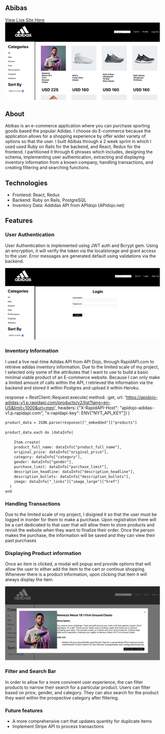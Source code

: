 ## Abibas

[View Live Site Here](https://abibas.netlify.com/)
![Abibas Home Page](screenshots/homepage.png)
## About
Abibas is an e-commerce application where you can purchase sporting goods based the popular Adidas. I choose do E-commerce because the application allows for a shopping experience by offer wider variety of options so that the user. I built Abibas through a 2 week sprint in which I used used Ruby on Rails for the backend, and React, Redux for the frontend. I partitioned it through 6 phrases which includes, designing the schema, implementing user authentication, extracting and displaying inventory information from a known company, handling transactions, and creating filtering and searching functions.

## Technologies

* Frontend: React, Redux
* Backend: Ruby on Rails, PostgreSQL
* Inventory Data: Addidas API from APIdojo (APIdojo.net)

## Features

### User Authentication
User Authentication is implemented using JWT auth and Bcrypt gem. Using an encryption, it will verify the token via the localstorage and grant access to the user. Error messages are generated default using validations via the backend. 

![Abibas Login Page](screenshots/login.png)

### Inventory Information
I used a live real-time Adidas API from API Dojo, through RapidAPI.com to retrieve adidas inventory information. Due to the limited scale of my project, I selected only some of the attributes that I want to use to build a basic minimal viable product of an E-commerce website. Because I can only make a limited amount of calls within the API, I retrieved the information via the backend and stored it within Postgres and upload it within Heroku.

response = RestClient::Request.execute(
  method: :get,
  url: 'https://apidojo-adidas-v1.p.rapidapi.com/products/v2/list?lang=en-US&limit=1000&url=men',
  headers: {"X-RapidAPI-Host": "apidojo-adidas-v1.p.rapidapi.com",
    "x-rapidapi-key": ENV["NYT_API_KEY"]}
)
```
product_data = JSON.parse(response)["_embedded"]["products"]

product_data.each do |dataInfo|
  
    Item.create(
    product_full_name: dataInfo["product_full_name"],
    original_price: dataInfo["original_price"],
    category: dataInfo["category"],
    gender: dataInfo["gender"],
    purchase_limit: dataInfo["purchase_limit"],
    description_headline: dataInfo["description_headline"],
    description_bullets: dataInfo["description_bullets"],
    image: dataInfo["_links"]["image_large"]["href"]
  )
end
```
### Handling Transactions
Due to the limited scale of my project, I disigned it so that the user must be logged in inorder for them to make a purchase. Upon registration there will be a cart dediciated to that user that will allow them to store products and revisit the website when they want to finalize their order. Once the person makes the purchase, the information will be saved and they can view their past purchases


### Displaying Product information
Once an item is clicked, a modal will popup and provide options that will allow the user to either add the item to the cart or continue shopping. Whenever there is a product information, upon clicking that item it will always display the item. 

![Abibas Login Purchase Page](screenshots/loginpurchase.png)

### Filter and Search Bar
In order to allow for a more convinent user experience, the can filter products to narrow their search for a particular product. Users can filter based on price, gender, and category. They can also search for the product they want within the prospective category after filtering. 



### Future features
* A more comprehensive cart that updates quantity for duplicate items
* Implement Stripe API to process transactions